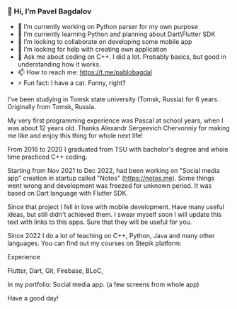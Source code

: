### 👋 Hi, I’m Pavel Bagdalov

- 🔭 I’m currently working on Python parser for my own purpose
- 🌱 I’m currently learning Python and planning about Dart\Flutter SDK
- 👯 I’m looking to collaborate on developing some mobile app
- 🤔 I’m looking for help with creating own application
- 💬 Ask me about coding on C++. I did a lot. Probably basics, but good in understanding how it works.
- 📫 How to reach me: https://t.me/pablobagdal
- ⚡ Fun fact: I have a cat. Funny, right?


I've been studying in Tomsk state university (Tomsk, Russia) for 6 years. Originally from Tomsk, Russia.

My very first programming experience was Pascal at school years, when I was about 12 years old. Thanks Alexandr Sergeevich Chervonniy for making me like and enjoy this thing for whole next life!

From 2016 to 2020 I graduated from TSU with bachelor's degree and whole time practiced C++ coding. 

Starting from Nov 2021 to Dec 2022, had been working on "Social media app" creation in startup called "Notos" (https://notos.me). Some things went wrong and development was freezed for unknown period. It was based on Dart language with Flutter SDK.

Since that project I fell in love with mobile development. Have many useful ideas, but still didn't achieved them. I swear myself soon I will update this text with links to this apps. Sure that they will be useful for you.

Since 2022 I do a lot of teaching on C++, Python, Java and many other languages. You can find out my courses on Stepik platform:
<link >

Experience

Flutter,
Dart,
Git,
Firebase,
BLoC,

In my portfolio:
Social media app. (a few screens from whole app)

Have a good day!

